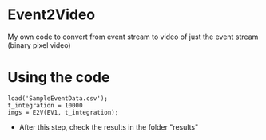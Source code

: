 # Event2Video
My own code to convert from event stream to video of just the event stream (binary pixel video)

# Using the code
```
load('SampleEventData.csv');
t_integration = 10000
imgs = E2V(EV1, t_integration);
```
- After this step, check the results in the folder "results"
